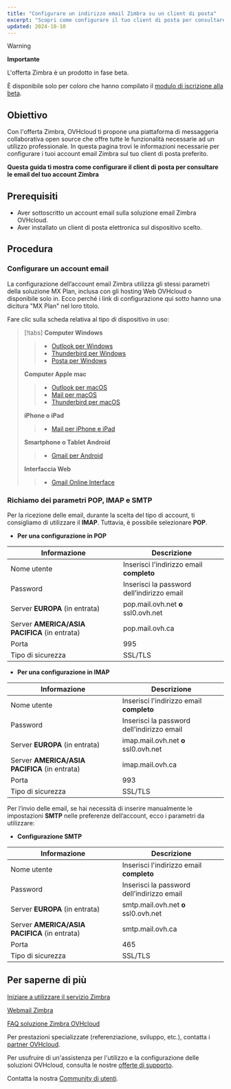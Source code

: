```yaml
---
title: "Configurare un indirizzo email Zimbra su un client di posta"
excerpt: "Scopri come configurare il tuo client di posta per consultare le email del tuo account Zimbra"
updated: 2024-10-10
---
```


<style>
.w-400 {
max-width:400px!important;
}
</style>

> [!warning]
>
> **Importante**
>
> L'offerta Zimbra è un prodotto in fase beta.
>
> È disponibile solo per coloro che hanno compilato il [modulo di iscrizione alla beta](https://labs.ovhcloud.com/en/zimbra-beta/).
>

## Obiettivo

Con l'offerta Zimbra, OVHcloud ti propone una piattaforma di messaggeria collaborativa open source che offre tutte le funzionalità necessarie ad un utilizzo professionale. In questa pagina trovi le informazioni necessarie per configurare i tuoi account email Zimbra sul tuo client di posta preferito.

**Questa guida ti mostra come configurare il client di posta per consultare le email del tuo account Zimbra**

## Prerequisiti

- Aver sottoscritto un account email sulla soluzione email Zimbra OVHcloud.
- Aver installato un client di posta elettronica sul dispositivo scelto.

## Procedura

### Configurare un account email <a name="mail-config"></a>

La configurazione dell’account email Zimbra utilizza gli stessi parametri della soluzione MX Plan, inclusa con gli hosting Web OVHcloud o disponibile solo in. Ecco perché i link di configurazione qui sotto hanno una dicitura "MX Plan" nel loro titolo.

Fare clic sulla scheda relativa al tipo di dispositivo in uso:

> [!tabs]
> **Computer Windows**
>>
>> - [Outlook per Windows](/pages/web_cloud/email_and_collaborative_solutions/mx_plan/how_to_configure_outlook_2016)
>> - [Thunderbird per Windows](/pages/web_cloud/email_and_collaborative_solutions/mx_plan/how_to_configure_thunderbird_windows)
>> - [Posta per Windows](/pages/web_cloud/email_and_collaborative_solutions/mx_plan/how_to_configure_windows_10)
>>
> **Computer Apple mac**
>>
>> - [Outlook per macOS](/pages/web_cloud/email_and_collaborative_solutions/mx_plan/how_to_configure_outlook_2016_mac)
>> - [Mail per macOS](/pages/web_cloud/email_and_collaborative_solutions/mx_plan/how_to_configure_mail_macos)
>> - [Thunderbird per macOS](/pages/web_cloud/email_and_collaborative_solutions/mx_plan/how_to_configure_thunderbird_mac)
>>
> **iPhone o iPad**
>>
>> - [Mail per iPhone e iPad](/pages/web_cloud/email_and_collaborative_solutions/mx_plan/how_to_configure_ios)
>>
> **Smartphone o Tablet Android**
>>
>> - [Gmail per Android](/pages/web_cloud/email_and_collaborative_solutions/mx_plan/how_to_configure_android)
>>
> **Interfaccia Web**
>>
>> - [Gmail Online Interface](/pages/web_cloud/email_and_collaborative_solutions/mx_plan/how_to_configure_gmail)
>>

### Richiamo dei parametri POP, IMAP e SMTP <a name="popimap-settings"></a>

Per la ricezione delle email, durante la scelta del tipo di account, ti consigliamo di utilizzare il **IMAP**. Tuttavia, è possibile selezionare **POP**.

- **Per una configurazione in POP**

|Informazione|Descrizione|
|---|---|
|Nome utente|Inserisci l'indirizzo email **completo**|
|Password|Inserisci la password dell’indirizzo email|
|Server **EUROPA** (in entrata)|pop.mail.ovh.net **o** ssl0.ovh.net|
|Server **AMERICA/ASIA PACIFICA** (in entrata)|pop.mail.ovh.ca|
|Porta|995|
|Tipo di sicurezza|SSL/TLS|

- **Per una configurazione in IMAP**

|Informazione|Descrizione|
|---|---|
|Nome utente|Inserisci l'indirizzo email **completo**|
|Password|Inserisci la password dell’indirizzo email|
|Server **EUROPA** (in entrata)|imap.mail.ovh.net **o** ssl0.ovh.net|
|Server **AMERICA/ASIA PACIFICA** (in entrata)|imap.mail.ovh.ca|
|Porta|993|
|Tipo di sicurezza|SSL/TLS|

Per l’invio delle email, se hai necessità di inserire manualmente le impostazioni **SMTP** nelle preferenze dell’account, ecco i parametri da utilizzare:

- **Configurazione SMTP**

|Informazione|Descrizione|
|---|---|
|Nome utente|Inserisci l'indirizzo email **completo**|
|Password|Inserisci la password dell’indirizzo email|
|Server **EUROPA** (in entrata)|smtp.mail.ovh.net **o** ssl0.ovh.net|
|Server **AMERICA/ASIA PACIFICA** (in entrata)|smtp.mail.ovh.ca|
|Porta|465|
|Tipo di sicurezza|SSL/TLS|

## Per saperne di più <a name="go-further"></a>

[Iniziare a utilizzare il servizio Zimbra](/pages/web_cloud/email_and_collaborative_solutions/zimbra/getting_started_zimbra)

[Webmail Zimbra](/pages/web_cloud/email_and_collaborative_solutions/mx_plan/email_zimbra)

[FAQ soluzione Zimbra OVHcloud](/pages/web_cloud/email_and_collaborative_solutions/mx_plan/faq-zimbra)

Per prestazioni specializzate (referenziazione, sviluppo, etc.), contatta i [partner OVHcloud](/links/partner).

Per usufruire di un'assistenza per l'utilizzo e la configurazione delle soluzioni OVHcloud, consulta le nostre [offerte di supporto](/link/supporto).

Contatta la nostra [Community di utenti](/links/community).